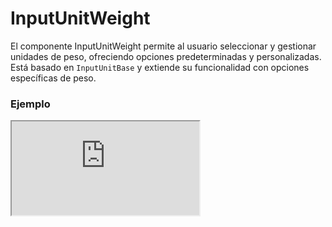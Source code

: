 # InputUnitWeight

El componente InputUnitWeight permite al usuario seleccionar y gestionar unidades de peso, ofreciendo opciones predeterminadas y personalizadas. Está basado en `InputUnitBase` y extiende su funcionalidad con opciones específicas de peso.

 

### Ejemplo

<iframe minHeightIframe="30dvh" src="https://fenextjs-component-storybook.vercel.app/iframe.html?args=&id=input-inputunitweight--index&viewMode=story" />

### Importación

Para importar el componente InputUnitWeight, se puede hacer desde fenextjs

```tsx copy
import { InputUnitWeight } from "fenextjs";
```

### Parámetros

| Parámetro | Tipo | Requerido | Default | Descripcion |
| --------- | ---- | --------- | ------- | ----------- |
| defaultValue | Partial\<InputUnitWeightValue\> | no | undefined | Valor predeterminado para el componente, que incluye el valor y la unidad seleccionados. |
| value | Partial\<InputUnitWeightValue\> | no | undefined | Valor actual del componente, que incluye el valor numérico y la unidad seleccionada. |
| onChange | (data: Partial\<InputUnitWeightValue\>) =\> void | no | undefined | Función que se ejecuta al cambiar el valor o la unidad, devolviendo los datos actualizados. |
| options | Unit_Weight[] | no | Object.keys(Unit_Weight).map((e) =\> Unit_Weight[e]) | Opciones de unidades de peso disponibles para seleccionar. |
| className | string | no | '' | Clase CSS para personalizar el estilo del componente. |
| classNameDisabled | string | no | '' | Clase CSS para el estado deshabilitado del componente. |
| classNameInput | string | no | '' | Clase CSS para el campo de entrada de texto. |

### Storybook

Para ver el storybook del componente lo puede hacer con este [link](https://fenextjs-component-storybook.vercel.app/?path=/story/input-inputunitweight--index)

### Usos

- Uso básico

```tsx copy
<InputUnitWeight />
```

- Con valor predeterminado

```tsx copy
<InputUnitWeight defaultValue={{ value: 5, unit: "kilograms" }} />
```

- Con función onChange

```tsx copy
<InputUnitWeight onChange={(data) => console.log(data)} />
```

